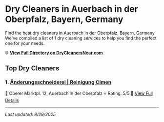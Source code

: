 # Dry Cleaners in Auerbach in der Oberpfalz, Bayern, Germany

Find the best dry cleaners in Auerbach in der Oberpfalz, Bayern, Germany. We've compiled a list of 1 dry cleaning services to help you find the perfect one for your needs.

🌐 **[View Full Directory on DryCleanersNear.com](https://drycleanersnear.com/city/Germany/Bayern/Auerbach%20in%20der%20Oberpfalz)**

## Top Dry Cleaners

### 1. [Änderungsschneiderei | Reinigung Cimen](https://drycleanersnear.com/dryCleaner/68b10b03f5ec332d9a7bf364/nderungsschneiderei-reinigung-cimen)
📍 Oberer Marktpl. 12, Auerbach in der Oberpfalz
⭐ Rating: 5/5
🔗 [View Full Details](https://drycleanersnear.com/dryCleaner/68b10b03f5ec332d9a7bf364/nderungsschneiderei-reinigung-cimen)


---

*Last updated: 8/29/2025*
